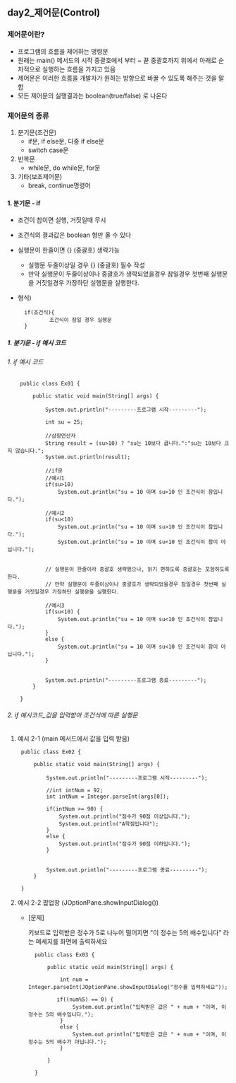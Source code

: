 ## day2_제어문(Control)
### 제어문이란?
- 프로그램의 흐름을 제어하는 명령문
- 원래는 main() 메서드의 시작 중괄호에서 부터 ~ 끝 중괄호까지
  위에서 아래로 순차적으로 실행하는 흐름을 가지고 있음
- 제어문은 이러한 흐름을 개발자가 원하는 방향으로 바꿀 수 있도록 해주는 것을 말함
- 모든 제어문의 실행결과는 boolean(true/false) 로 나온다


 
### 제어문의 종류
1. 분기문(조건문)
    - if문, if else문, 다중 if else문
    - switch case문
2. 반복문
    - while문, do while문, for문
3. 기타(보조제어문)
    - break, continue명령어

#### 1. 분기문 - if
- 조건이 참이면 실행, 거짓일때 무시
- 조건식의 결과값은 boolean 형만 올 수 있다
- 실행문이 한줄이면 {} (중괄호) 생략가능
    - 실행문 두줄이상일 경우 {} (중괄호) 필수 작성 
    - 만약 실행문이 두줄이상이나 중괄호가 생략되었을경우 참일경우 첫번째 실행문을 거짓일경우 가장하단 실행문을 실행한다.  

- 형식)

        if(조건식){
                조건식이 참일 경우 실행문
        }

##### 1. 분기문 - if 예시 코드

###### 1. if 예시 코드

        public class Ex01 {

            public static void main(String[] args) {

                System.out.println("---------프로그램 시작---------");
                
                int su = 25;
                
                //삼항연산자
                String result = (su>10) ? "su는 10보다 큽니다.":"su는 10보다 크지 않습니다.";
                System.out.println(result);
                
                //if문
                //예시1
                if(su>10) 
                    System.out.println("su = 10 이며 su>10 인 조건식이 참입니다.");
                
                //예시2
                if(su<10) 
                    System.out.println("su = 10 이며 su>10 인 조건식이 참입니다.");
                    System.out.println("su = 10 이며 su<10 인 조건식이 참이 아닙니다.");
                
                
                // 실행문이 한줄이라 중괄호 생략했으나, 읽기 편하도록 중괄호는 포함하도록 한다.
                // 만약 실행문이 두줄이상이나 중괄호가 생략되었을경우 참일경우 첫번째 실행문을 거짓일경우 가장하단 실행문을 실행한다. 
                
                //예시3
                if(su<10) {
                    System.out.println("su = 10 이며 su<10 인 조건식이 참입니다.");
                }
                else {
                    System.out.println("su = 10 이며 su<10 인 조건식이 참이 아닙니다.");
                }
                
                
                System.out.println("---------프로그램 종료---------");
            }

        }

###### 2. if 예시코드_값을 입력받아 조건식에 따른 실행문 
  
1. 예시 2-1 (main 메서드에서 값을 입력 받음)

        public class Ex02 {

            public static void main(String[] args) {

                System.out.println("---------프로그램 시작---------");
                
                //int intNum = 92;
                int intNum = Integer.parseInt(args[0]);
                
                if(intNum >= 90) {
                    System.out.println("점수가 90점 이상입니다.");
                    System.out.println("A학점입니다");
                }
                else {
                    System.out.println("점수가 90점 이하입니다.");
                }
                
            
                System.out.println("---------프로그램 종료---------");
            }

        }

2. 예시 2-2 팝업창 (JOptionPane.showInputDialog())

    - [문제] 
    
        키보드로 입력받은 정수가 5로 나누어 떨어지면 "이 정수는 5의 배수입니다" 라는 메세지를 화면에 출력하세요

            public class Ex03 {

                public static void main(String[] args) {

                    int num = Integer.parseInt(JOptionPane.showInputDialog("정수를 입력하세요"));
                    
                   if((num%5) == 0) {
                        System.out.println("입력받은 값은 " + num + "이며, 이 정수는 5의 배수입니다.");
                    }
                    else {
                        System.out.println("입력받은 값은 " + num + "이며, 이 정수는 5의 배수가 아닙니다.");
		            }
                    
                }

            }
